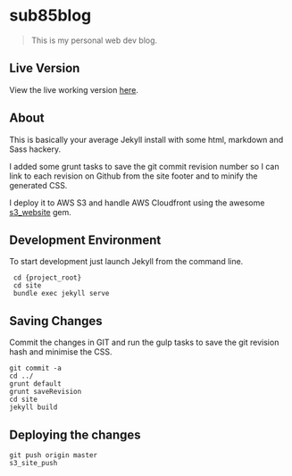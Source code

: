 # sub85blog

> This is my personal web dev blog.

## Live Version

View the live working version [here](http://blog.sub85.com).

## About

This is basically your average Jekyll install with some html, markdown and Sass hackery.

I added some grunt tasks to save the git commit revision number so I can link to each revision on Github from the site footer and to minify the generated CSS.

I deploy it to AWS S3 and handle AWS Cloudfront using the awesome [s3_website](https://github.com/laurilehmijoki/s3_website) gem.

## Development Environment

To start development just launch Jekyll from the command line.

     cd {project_root}
     cd site
     bundle exec jekyll serve

## Saving Changes

Commit the changes in GIT and run the gulp tasks to save the git revision hash and minimise the CSS.

    git commit -a
    cd ../
    grunt default
    grunt saveRevision
    cd site
    jekyll build

## Deploying the changes

    git push origin master
    s3_site_push

